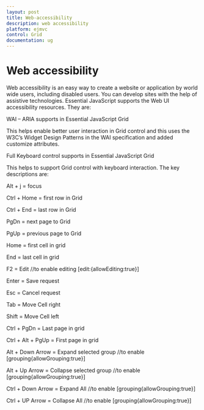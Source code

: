 ```yaml
---
layout: post
title: Web-accessibility
description: web accessibility
platform: ejmvc
control: Grid
documentation: ug
---
```


# Web accessibility

Web accessibility is an easy way to create a website or application by world wide users, including disabled users. You can develop sites with the help of assistive technologies. Essential JavaScript supports the Web UI accessibility resources. They are:

WAI – ARIA supports in Essential JavaScript Grid

This helps enable better user interaction in Grid control and this uses the W3C’s Widget Design Patterns in the WAI specification and added customize attributes.

Full Keyboard control supports in Essential JavaScript Grid

This helps to support Grid control with keyboard interaction. The key descriptions are:



Alt + j            = focus

Ctrl + Home  = first row in Grid

Ctrl + End      = last row in Grid

PgDn              = next page to Grid

PgUp              = previous page to Grid

Home             = first cell in grid

End                 = last cell in grid

F2                    = Edit            //to enable editing [edit:{allowEditing:true}]

Enter              = Save request

Esc                  = Cancel request

Tab                 = Move Cell right

Shift                = Move Cell left

Ctrl + PgDn    = Last page in grid

Ctrl + Alt + PgUp     = First page in grid

Alt + Down Arrow  = Expand selected group //to enable [grouping{allowGrouping:true}]

Alt + Up Arrow       = Collapse selected group //to enable [grouping{allowGrouping:true}]

Ctrl + Down Arrow = Expand All //to enable [grouping{allowGrouping:true}]

Ctrl + UP Arrow      = Collapse All //to enable [grouping{allowGrouping:true}]



